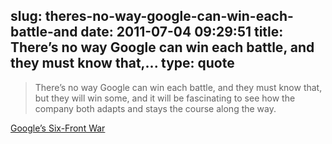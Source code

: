 slug: theres-no-way-google-can-win-each-battle-and
date: 2011-07-04 09:29:51
title: There’s no way Google can win each battle, and they must know that,...
type: quote
---

> There’s no way Google can win each battle, and they must know that, but they will win some, and it will be fascinating to see how the company both adapts and stays the course along the way.

[Google’s Six-Front War](http://techcrunch.com/2011/07/03/google-six-front-war/?utm_source=feedburner&utm_medium=feed&utm_campaign=Feed%3A+Techcrunch+%28TechCrunch%29)
